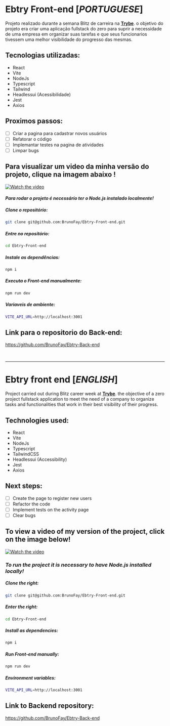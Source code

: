 # Ebtry Front-end [*PORTUGUESE*]
Projeto realizado durante a semana Blitz de carreira na **[Trybe](https://www.betrybe.com/)**.
o objetivo do projeto era criar uma aplicação fullstack do zero para suprir a necessidade de uma empresa em organizar suas tarefas e que seus funcionarios tivessem uma melhor visibilidade do progresso das mesmas.

## Tecnologias utilizadas:
- React
- Vite
- NodeJs
- Typescript
- Tailwind
- Headlessui (Acessibilidade)
- Jest
- Axios

## Proximos passos:
- [ ] Criar a pagina para cadastrar novos usuários
- [ ] Refatorar o código
- [ ] Implemantar testes na pagina de atividades
- [ ] Limpar bugs
## Para visualizar um video da minha versão do projeto, clique na imagem abaixo !

[![Watch the video](https://encrypted-tbn0.gstatic.com/images?q=tbn:ANd9GcTvX7XjW8SbO7M8RFY41EYr8WtFq9QouZ7L5A&usqp=CAU)](https://www.youtube.com/watch?v=Ahqy3R-qC5c)

#### *Para rodar o projeto é necessário ter o Node.js instalado localmente!*

##### Clone o repositório:
```bash
git clone git@github.com:BrunoFay/Ebtry-Front-end.git
```

##### Entre no repositório:
```bash
cd Ebtry-Front-end
```

##### Instale as dependências:
```bash
npm i
```

##### Executa o Front-end manualmente:
```bash
npm run dev
```
##### Variaveis de ambiente:
```bash
VITE_API_URL=http://localhost:3001
```
## Link para o repositorio do Back-end:
https://github.com/BrunoFay/Ebtry-Back-end

<br/>
<hr/>

# Ebtry front end [*ENGLISH*]
Project carried out during Blitz career week at **[Trybe](https://www.betrybe.com/)**.
the objective of a zero project fullstack application to meet the need of a company to organize tasks and functionalities that work in their best visibility of their progress.

## Technologies used:
- React
- Vite
- NodeJs
- Typescript
- TailwindCSS
- Headlessui (Accessibility)
- Jest
- Axios
## Next steps:
- [ ] Create the page to register new users
- [ ] Refactor the code
- [ ] Implement tests on the activity page
- [ ] Clear bugs

## To view a video of my version of the project, click on the image below!

[![Watch the video](https://encrypted-tbn0.gstatic.com/images?q=tbn:ANd9GcTvX7XjW8SbO7M8RFY41EYr8WtFq9QouZ7L5A&usqp=CAU)](https://www.youtube.com/watch?v=Ahqy3R-qC5c)

### *To run the project it is necessary to have Node.js installed locally!*

##### Clone the right:
```bash
git clone git@github.com:BrunoFay/Ebtry-Front-end.git
```

##### Enter the right:
```bash
cd Ebtry-Front-end
```

##### Install as dependencies:
```bash
npm i
```

##### Run Front-end manually:
```bash
npm run dev
```
##### Environment variables:
```bash
VITE_API_URL=http://localhost:3001
```
## Link to Backend repository:
https://github.com/BrunoFay/Ebtry-Back-end
